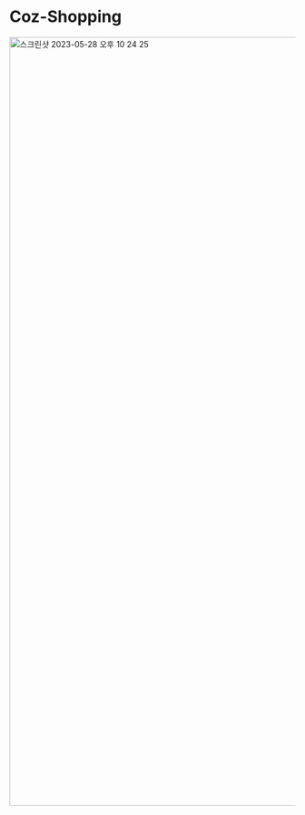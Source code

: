 # Coz-Shopping

<img width="1352" alt="스크린샷 2023-05-28 오후 10 24 25" src="https://github.com/AngryDoggaebi/Space-Shooter-Game/assets/120698922/d0e0c02d-61aa-4bf6-9779-567d9a263e4d">
